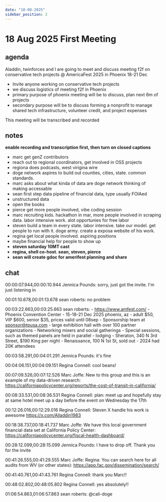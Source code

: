 ```yaml
---
date: "18-08-2025"
sidebar_position: 2
---
```

# 18 Aug 2025 First Meeting

## agenda

Aladdin, twinforces and I are going to meet and discuss meeting f2f on conservative tech projects @ AmericaFest 2025 in Phoenix 18-21 Dec

- Invite anyone working on conservative tech projects
- we discuss logistics of meeting f2f in Phoenix
- primary purpose of phoenix meeting will be to discuss, plan next 6m of projects 
- secondary purpose will be to discuss forming a nonprofit to manage shared tech infrastructure, volunteer credit, and project expenses

This meeting will be transcribed and recorded

## notes

 **enable recording and transcription first, then turn on closed captions**
- marc get genZ contributors
- reach out to regional coordinators, get involved in OSS projects
- regiona does podcasts, west virigina wire 
- doge network aspires to build out counties, cities, state. common standards. 
- marc asks about what kinda of data are doge network thinking of making accessable
- sean first step data pipeline of financial data, type usually FOIAed
- unstructured data
- open the books 
- pierce get more people involved, vibe coding session
- marc recruiting kids. hackathon in mar, more people involved in scraping data. labor intensive work. alot opportunies for free labor
- steven build a team in every state. labor intensive. take our model. get people to run with it. doge army. create a exposa website of his work. 
- regina get local people involved. aspiring positions 
- maybe financial help for people to show up
- **steven saturday 10MT cast**
- **regina, shell co-host. sean, steven, pierce**
- **sean will create gdoc for amerifest planning and share**

## chat

00:00:07.944,00:00:10.944
Jennica Pounds: sorry, just got the invite. I'm just listening in

00:01:10.678,00:01:13.678
sean roberts: no problem

00:03:22.663,00:03:25.663
sean roberts: - https://www.amfest.com/
	- Phoenix Convention Center
	- 15-18-21 Dec 2025 phoenix, az
	- adult $50, VIP $600, senior $35, prices valid until 08sep
	- Sponsorship team at [sponsor@tpusa.com](mailto:sponsor@tpusa.com)
	- large exhibition hall with over 100 partner organizations
	- Networking mixers and social gatherings
	- Special sessions, such as themed panels are held in parallel
	- lodging 
		- Sheraton, 340 N 3rd Street, $190 King per night
		- Renaissance, 100 N 1st St, sold out
	- 2024 had 20K attendees

00:03:58.291,00:04:01.291
Jennica Pounds: it's fine

00:04:06.151,00:04:09.151
Regina Connell: cool beans!

00:07:09.526,00:07:12.526
Marc Joffe: New to this group and this is an example of my data-driven research: https://californiapolicycenter.org/reports/the-cost-of-transit-in-california/

00:08:33.531,00:08:36.531
Regina Connell: plan: meet up and hopefully stay at same hotel meet up a day before the event on Wednesday the 17th

00:12:26.016,00:12:29.016
Regina Connell: Steven X handle his work is awesome  https://x.com/Alladdin1983

00:18:38.737,00:18:41.737
Marc Joffe: We have this local government financial data set at California Policy Center: https://californiapolicycenter.org/fiscal-health-dashboard/

00:28:12.099,00:28:15.099
Jennica Pounds: I have to drop off. Thank you for the invite

00:41:26.555,00:41:29.555
Marc Joffe: Regina: You can search here for all audits from WV (or other states): https://app.fac.gov/dissemination/search/

00:41:40.761,00:41:43.761
Regina Connell: thank you Marc!!

00:48:02.802,00:48:05.802
Regina Connell: yes absolutely!!

01:06:54.863,01:06:57.863
sean roberts: @cali-doge
